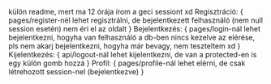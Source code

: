 külön readme, mert ma 12 órája írom a geci sessiont xd
Regisztráció:
{
    pages/register-nél lehet regisztrálni, de bejelentkezett felhasználó (nem null session esetén) nem éri el az oldalt 
}
Bejelentkezés:
{
    pages/login-nál lehet bejelentkezni, hogyha van felhasználó a db-ben
    nincs kezelve az elérése, pls nem akarj bejelentkezni, hogyha már bevagy, nem teszteltem xd
}
Kijelentkezés:
{
    api/logout-nál lehet kijelentkezni, de van a protected-en is egy külön gomb hozzá
}
Profil:
{
    pages/profile-nál lehet elérni, de csak létrehozott session-nel (bejelentkezve)
}